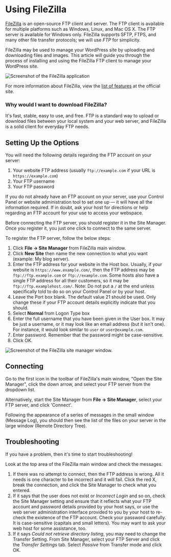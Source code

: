 # Using FileZilla

[FileZilla](https://filezilla-project.org/) is an open-source FTP client and server. The FTP client is available for multiple platforms such as Windows, Linux, and Mac OS X. The FTP server is available for Windows only. FileZilla supports SFTP, FTPS, and many other file transfer protocols; we will use _FTP_ for simplicity.

FileZilla may be used to manage your WordPress site by uploading and downloading files and images. This article will guide you through the process of installing and using the FileZilla FTP client to manage your WordPress site.

![Screenshot of the FileZilla application](https://raw.githubusercontent.com/WordPress/Advanced-administration-handbook/main/assets/filezilla_1.gif)

For more information about FileZilla, view the [list of features](https://filezilla-project.org/client_features.php) at the official site.

### Why would I want to download FileZilla?

It's fast, stable, easy to use, and free. FTP is a standard way to upload or download files between your local system and your web server, and FileZilla is a solid client for everyday FTP needs.

## Setting Up the Options

You will need the following details regarding the FTP account on your server:

1. Your website FTP address (usually `ftp://example.com` if your URL is `https://example.com`)
2. Your FTP username
3. Your FTP password

If you do not already have an FTP account on your server, use your Control Panel or website administration tool to set one up — it will have all the information required. If in doubt, ask your host for directions or help regarding an FTP account for your use to access your webspace.

Before connecting the FTP server, you should register it in the Site Manager. Once you register it, you just one click to connect to the same server.

To register the FTP server, follow the below steps:

1. Click **File → Site Manager** from FileZilla main window.
2. Click **New Site** then name the new connection to what you want (example: My blog server).
3. Enter the FTP address for your website in the Host box. Usually, if your website is `https://www.example.com/`, then the FTP address may be `ftp://ftp.example.com` or `ftp://example.com`. Some hosts also have a single FTP address for all their customers, so it may be `ftp://ftp.examplehost.com/`. Note: Do not put a `/` at the end unless specifically told to do so on your Control Panel or by your host.
4. Leave the Port box blank. The default value 21 should be used. Only change these if your FTP account details explicitly indicate that you should.
5. Select **Normal** from Logon Type box
6. Enter the full username that you have been given in the User box. It may be just a username, or it may look like an email address (but it isn't one). For instance, it would look similar to `user` or `user@example.com`.
7. Enter password. Remember that the password might be case-sensitive.
8. Click OK.

![Screenshot of the FileZilla site manager window.](https://raw.githubusercontent.com/WordPress/Advanced-administration-handbook/main/assets/filezilla_3.gif)

## Connecting

Go to the first icon in the toolbar of FileZilla's main window, "Open the Site Manager", click the down arrow, and select your FTP server from the dropdown list.

Alternatively, start the Site Manager from **File → Site Manager**, select your FTP server, and click 'Connect'.

Following the appearance of a series of messages in the small window (Message Log), you should then see the list of the files on your server in the large window (Remote Directory Tree).

## Troubleshooting

If you have a problem, then it's time to start troubleshooting!

Look at the top area of the FileZilla main window and check the messages.

1. If there was no attempt to connect, then the FTP address is wrong. All it needs is one character to be incorrect and it will fail. Click the red X, break the connection, and click the Site Manager to check what you entered.
2. If it says that the user does not exist or _Incorrect Login_ and so on, check the Site Manager setting and ensure that it reflects what your FTP account and password details provided by your host says, or use the web server administration interface provided to you by your host to re-check the existence of the FTP account. Check your password carefully. It is case-sensitive (capitals and small letters). You may want to ask your web host for some assistance, too.
3. If it says _Could not retrieve directory listing_, you may need to change the Transfer Setting. From Site Manager, select your FTP Server and click the *Transfer Settings* tab. Select *Passive* from Transfer mode and click OK.

